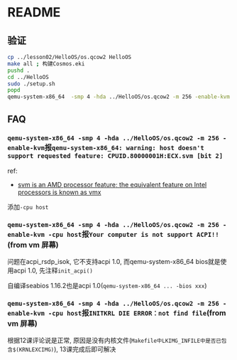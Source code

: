 # README
## 验证
```bash
cp ../lesson02/HelloOS/os.qcow2 HelloOS
make all ; 构建Cosmos.eki
pushd .
cd ../HelloOS
sudo ./setup.sh
popd
qemu-system-x86_64  -smp 4 -hda ../HelloOS/os.qcow2 -m 256 -enable-kvm -cpu host
```

## FAQ
### `qemu-system-x86_64 -smp 4 -hda ../HelloOS/os.qcow2 -m 256 -enable-kvm`报`qemu-system-x86_64: warning: host doesn't support requested feature: CPUID.80000001H:ECX.svm [bit 2]`
ref:
- [svm is an AMD processor feature; the equivalent feature on Intel processors is known as vmx](https://unix.stackexchange.com/questions/710944/qemu-warning-host-doesnt-support-requested-feature-cpuid-80000001hecx-svm-b)

添加`-cpu host`

### `qemu-system-x86_64 -smp 4 -hda ../HelloOS/os.qcow2 -m 256 -enable-kvm -cpu host`报`Your computer is not support ACPI!!`(from vm 屏幕)
问题在acpi_rsdp_isok, 它不支持acpi 1.0, 而qemu-system-x86_64 bios就是使用acpi 1.0, 先注释`init_acpi()`

自编译seabios 1.16.2也是acpi 1.0(`qemu-system-x86_64 ... -bios xxx`)

### `qemu-system-x86_64 -smp 4 -hda ../HelloOS/os.qcow2 -m 256 -enable-kvm -cpu host`报`INITKRL DIE ERROR：not find file`(from vm 屏幕)
根据12课评论说是正常, 原因是没有内核文件(`Makefile中LKIMG_INFILE中是否已包含$(KRNLEXCIMG)`), 13课完成后即可解决

